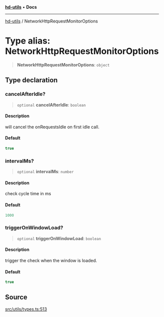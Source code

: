 [**hd-utils**](../README.md) • **Docs**

***

[hd-utils](../globals.md) / NetworkHttpRequestMonitorOptions

# Type alias: NetworkHttpRequestMonitorOptions

> **NetworkHttpRequestMonitorOptions**: `object`

## Type declaration

### cancelAfterIdle?

> `optional` **cancelAfterIdle**: `boolean`

#### Description

will cancel the onRequestsIdle on first idle call.

#### Default

```ts
true
```

### intervalMs?

> `optional` **intervalMs**: `number`

#### Description

check cycle time in ms

#### Default

```ts
1000
```

### triggerOnWindowLoad?

> `optional` **triggerOnWindowLoad**: `boolean`

#### Description

trigger the check when the window is loaded.

#### Default

```ts
true
```

## Source

[src/utils/types.ts:513](https://github.com/AhmadHddad/h-utils/blob/5c76ff5de068cee019fc632d9da2e395721bb48f/src/utils/types.ts#L513)
